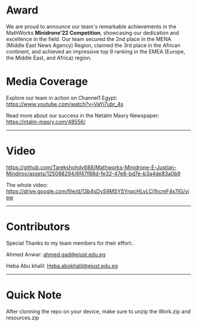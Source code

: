 # **Award**

We are proud to announce our team's remarkable achievements in the MathWorks **Minidrone'22 Competition**, showcasing our dedication and excellence in the field. Our team secured the 2nd place in the MENA (Middle East News Agency) Region, claimed the 3rd place in the African continent, and achieved an impressive top 9 ranking in the EMEA (Europe, the Middle East, and Africa) region.

# **Media Coverage**

Explore our team in action on Channel1 Egypt: https://www.youtube.com/watch?v=VaYi7ubr_4s

Read more about our success in the Netalm Masry Newspaper: https://ntalm-masry.com/48556/

--------------------------
# **Video**

https://github.com/Tarekshohdy688/Mathworks-Minidrone-E-Justian-Mindiroo/assets/125088294/6f47f88d-fe32-47e8-bd7e-b3a4de83a0b9

The whole video: https://drive.google.com/file/d/13b4sDyS9MSYSYnpcHLvLCi1hcmF4s7lG/view

--------------------------
# **Contributors**

Special Thanks to my team members for their effort:.

Ahmed Anwar: ahmed.gad@ejust.edu.eg 

Heba Abu khalil: Heba.abokhalil@ejust.edu.eg 

----------------------------
# **Quick Note**
After clonning the repo on your device, make sure to unzip the Work.zip and resources.zip
